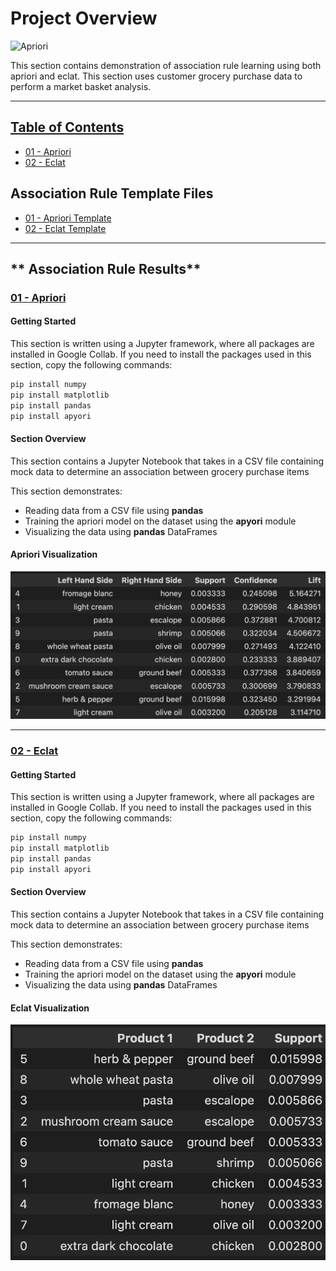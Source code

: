 # **Project Overview** ##
![Apriori](https://miro.medium.com/v2/resize:fit:1200/1*Uju7aWZpiiqS3wDsz8kxJQ.jpeg)

This section contains demonstration of association rule learning using both apriori and eclat. This section uses customer grocery purchase data to perform a market basket analysis.

---

## [Table of Contents](#Association-Rule-Results)
- [01 - Apriori](#01---Apriori)
- [02 - Eclat](#02---Eclat)

## Association Rule Template Files 
- [01 - Apriori Template]()
- [02 - Eclat Template]()

---
## ** Association Rule Results**

### **[01 - Apriori](https://github.com/jerrvonewing/machine-learning-a-to-z/blob/main/association-rule-learning/01-apriori/apriori.ipynb)**

#### **Getting Started** 
This section is written using a Jupyter framework, where all packages are installed in  Google Collab. If you need to install the packages used in this section, copy the following commands:

```powershell
pip install numpy
pip install matplotlib
pip install pandas
pip install apyori
```

#### **Section Overview** 

This section contains a Jupyter Notebook that takes in a CSV file containing mock data to determine an association between grocery purchase items

This section demonstrates:

- Reading data from a CSV file using **pandas**
- Training the apriori model on the dataset using the **apyori** module
- Visualizing the data using **pandas** DataFrames

#### Apriori Visualization
![Apriori Visualization](/association-rule-learning/01-apriori/apriori.png)

---

### **[02 - Eclat](https://github.com/jerrvonewing/machine-learning-a-to-z/blob/main/association-rule-learning/02-eclat/eclat.ipynb)**

#### **Getting Started** 
This section is written using a Jupyter framework, where all packages are installed in  Google Collab. If you need to install the packages used in this section, copy the following commands:

```powershell
pip install numpy
pip install matplotlib
pip install pandas
pip install apyori
```

#### **Section Overview** 

This section contains a Jupyter Notebook that takes in a CSV file containing mock data to determine an association between grocery purchase items

This section demonstrates:

- Reading data from a CSV file using **pandas**
- Training the apriori model on the dataset using the **apyori** module
- Visualizing the data using **pandas** DataFrames

#### Eclat Visualization
![Eclat Visualization](/association-rule-learning/02-eclat/eclat.png)